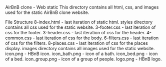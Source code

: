AirBnB clone - Web static
This directory contains all html, css, and images used for the static AirBnB clone website.

File Structure
8-index.html - last iteration of static html.
styles directory contains all css used for the static website.
3-footer.css - last iteration of css for the footer.
3-header.css - last iteration of css for the header.
4-common.css - last iteration of css for the body.
6-filters.css - last iteration of css for the filters.
8-places.css - last iteration of css for the places display.
images directory contains all images used for the static website.
icon.png - HBnB icon.
icon_bath.png - icon of a bath.
icon_bed.png - icon of a bed.
icon_group.png - icon of a group of people.
logo.png - HBnB logo.